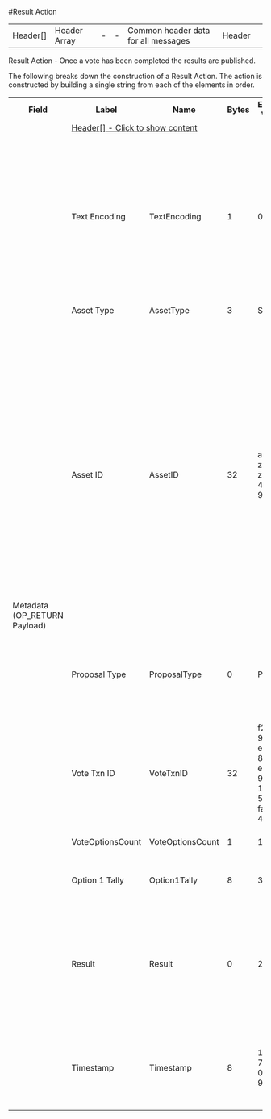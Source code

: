 
#Result Action

<div class="ui modal" id="header">
    <i class="close icon"></i>
    <div class="content docs-content">
        <table class="ui table">
            <tr>
                <td class="g6">Header[]</td>
                <td class="g6">Header Array</td>
                <td class="g6">-</td>
                <td class="g6">-</td>
                <td class="g6">Common header data for all messages</td>
                <td class="g6">Header</td>
                <td class="g7"></td>
            </tr>
        </table>
    </div>
</div>

Result Action -  Once a vote has been completed the results are published.

The following breaks down the construction of a Result Action. The action is constructed by building a single string from each of the elements in order.

<div class="ritz grid-container" dir="ltr"> 
    <table class="waffle" cellspacing="0" cellpadding="0" table-layout=fixed width=100%>
         <tr style='height:19px;'>
            <th style="width:6%" class="s0">Field</th>
            <th style="width:9%" class="s1">Label</th>
            <th style="width:9%" class="s1">Name</th>
            <th style="width:2%" class="s1">Bytes</th>
            <th style="width:29%" class="s1">Example Values</th>
            <th style="width:26%" class="s1">Comments</th>
            <th style="width:5%" class="s1">Data Type</th>
            <th style="width:14%" class="s2">Amendment Restrictions</th>
        </tr>
        <tr>
            <td class="s5" rowspan="20">Metadata (OP_RETURN Payload)</td>
            <td class="g6" colspan="7"><a href="#" data-popover="header">Header[] - Click to show content</a></td>
        </tr>
        <tr>
            <td class="g10">Text Encoding</td>
            <td class="g10">TextEncoding</td>
            <td class="g10">1</td>
            <td class="g10" style="word-break:break-all">0</td>
            <td class="g10"> 0 = ASCII, 1 = UTF-8, 2 = UTF-16, 3 = Unicode.  Encoding applies to all 'text' data types. All 'string' types will always be encoded with ASCII.  Where string is selected, all fields will be ASCII.</td>
            <td class="g10">uint8</td>
            <td class="g11">Can be changed by Issuer or Operator at their discretion.</td>
        </tr>
        <tr>
            <td class="g10">Asset Type</td>
            <td class="g10">AssetType</td>
            <td class="g10">3</td>
            <td class="g10" style="word-break:break-all">SHC</td>
            <td class="g10">eg. Share, Bond, Ticket</td>
            <td class="g10">string</td>
            <td class="g11"></td>
        </tr>
        <tr>
            <td class="g10">Asset ID</td>
            <td class="g10">AssetID</td>
            <td class="g10">32</td>
            <td class="g10" style="word-break:break-all">apm2qsznhks23z8d83u41s8019hyri3i</td>
            <td class="g10">Randomly generated base58 string.  Each Asset ID should be unique.  However, a Asset ID is always linked to a Contract that is identified by the public address of the Contract wallet. The Asset Type can be the leading bytes - a convention - to make it easy to identify that it is a token by humans. If its a Contract vote then can be null.</td>
            <td class="g10">string</td>
            <td class="g11"></td>
        </tr>
        <tr>
            <td class="g10">Proposal Type</td>
            <td class="g10">ProposalType</td>
            <td class="g10">0</td>
            <td class="g10" style="word-break:break-all">P</td>
            <td class="g10">1-255. 0 is not valid. P - Proposal, Name of the subfield in Contract Formation or Asset Creation</td>
            <td class="g10">nvarchar8</td>
            <td class="g11"></td>
        </tr>
        <tr>
            <td class="g10">Vote Txn ID</td>
            <td class="g10">VoteTxnID</td>
            <td class="g10">32</td>
            <td class="g10" style="word-break:break-all">f2318be9fb3f73e53a29868beae46b42911c2116f979a5d3284face90746cb37</td>
            <td class="g10">Link to the Vote Action txn.</td>
            <td class="g10">sha256</td>
            <td class="g11"></td>
        </tr>
        <tr>
            <td class="g10">VoteOptionsCount</td>
            <td class="g10">VoteOptionsCount</td>
            <td class="g10">1</td>
            <td class="g10" style="word-break:break-all">1</td>
            <td class="g10">Number of Vote Options to follow.</td>
            <td class="g10">uint8</td>
            <td class="g11"></td>
        </tr>
        <tr>
            <td class="g10">Option 1 Tally</td>
            <td class="g10">Option1Tally</td>
            <td class="g10">8</td>
            <td class="g10" style="word-break:break-all">3000</td>
            <td class="g10">Number of valid votes counted for Option 1</td>
            <td class="g10">uint64</td>
            <td class="g11"></td>
        </tr>
        <tr>
            <td class="g10">Result</td>
            <td class="g10">Result</td>
            <td class="g10">0</td>
            <td class="g10" style="word-break:break-all">2</td>
            <td class="g10">Length 1-255 bytes. 0 is not valid. The Option with the most votes. In the event of a draw for 1st place, all winning options are listed. </td>
            <td class="g10">nvarchar8</td>
            <td class="g11"></td>
        </tr>
        <tr>
            <td class="g10">Timestamp</td>
            <td class="g10">Timestamp</td>
            <td class="g10">8</td>
            <td class="g10" style="word-break:break-all">1551767413250187179</td>
            <td class="g10">Timestamp in nanoseconds of when the smart contract created the action.</td>
            <td class="g10">timestamp</td>
            <td class="g11">Cannot be changed by issuer, operator. Smart contract controls.</td>
        </tr>
    </table>
</div>